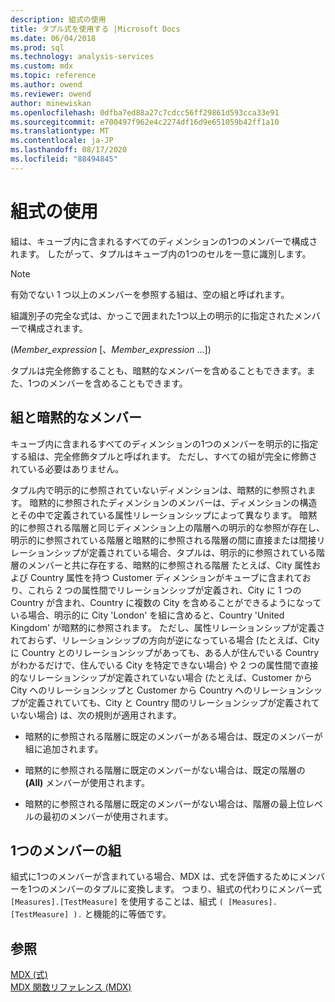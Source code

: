 ```yaml
---
description: 組式の使用
title: タプル式を使用する |Microsoft Docs
ms.date: 06/04/2018
ms.prod: sql
ms.technology: analysis-services
ms.custom: mdx
ms.topic: reference
ms.author: owend
ms.reviewer: owend
author: minewiskan
ms.openlocfilehash: 0dfba7ed88a27c7cdcc56ff29861d593cca33e91
ms.sourcegitcommit: e700497f962e4c2274df16d9e651059b42ff1a10
ms.translationtype: MT
ms.contentlocale: ja-JP
ms.lasthandoff: 08/17/2020
ms.locfileid: "88494845"
---
```

# <a name="using-tuple-expressions"></a>組式の使用


  組は、キューブ内に含まれるすべてのディメンションの1つのメンバーで構成されます。 したがって、タプルはキューブ内の1つのセルを一意に識別します。  
  
> [!NOTE]  
>  有効でない 1 つ以上のメンバーを参照する組は、空の組と呼ばれます。  
  
 組識別子の完全な式は、かっこで囲まれた1つ以上の明示的に指定されたメンバーで構成されます。  
  
 (*Member_expression* [、*Member_expression* ...])  
  
 タプルは完全修飾することも、暗黙的なメンバーを含めることもできます。また、1つのメンバーを含めることもできます。  
  
## <a name="tuples-and-implicit-members"></a>組と暗黙的なメンバー  
 キューブ内に含まれるすべてのディメンションの1つのメンバーを明示的に指定する組は、完全修飾タプルと呼ばれます。 ただし、すべての組が完全に修飾されている必要はありません。  
  
 タプル内で明示的に参照されていないディメンションは、暗黙的に参照されます。 暗黙的に参照されたディメンションのメンバーは、ディメンションの構造とその中で定義されている属性リレーションシップによって異なります。 暗黙的に参照される階層と同じディメンション上の階層への明示的な参照が存在し、明示的に参照されている階層と暗黙的に参照される階層の間に直接または間接リレーションシップが定義されている場合、タプルは、明示的に参照されている階層のメンバーと共に存在する、暗黙的に参照される階層 たとえば、City 属性および Country 属性を持つ Customer ディメンションがキューブに含まれており、これら 2 つの属性間でリレーションシップが定義され、City に 1 つの Country が含まれ、Country に複数の City を含めることができるようになっている場合、明示的に City 'London' を組に含めると、Country 'United Kingdom' が暗黙的に参照されます。 ただし、属性リレーションシップが定義されておらず、リレーションシップの方向が逆になっている場合 (たとえば、City に Country とのリレーションシップがあっても、ある人が住んでいる Country がわかるだけで、住んでいる City を特定できない場合) や 2 つの属性間で直接的なリレーションシップが定義されていない場合 (たとえば、Customer から City へのリレーションシップと Customer から Country へのリレーションシップが定義されていても、City と Country 間のリレーションシップが定義されていない場合) は、次の規則が適用されます。  
  
-   暗黙的に参照される階層に既定のメンバーがある場合は、既定のメンバーが組に追加されます。  
  
-   暗黙的に参照される階層に既定のメンバーがない場合は、既定の階層の **(All)** メンバーが使用されます。  
  
-   暗黙的に参照される階層に既定のメンバーがない場合は、階層の最上位レベルの最初のメンバーが使用されます。  
  
## <a name="one-member-tuples"></a>1つのメンバーの組  
 組式に1つのメンバーが含まれている場合、MDX は、式を評価するためにメンバーを1つのメンバーのタプルに変換します。 つまり、組式の代わりにメンバー式 `[Measures].[TestMeasure]` を使用することは、組式 `( [Measures].[TestMeasure] ).` と機能的に等価です。  
  
## <a name="see-also"></a>参照  
 [MDX &#40;式&#41;](../mdx/expressions-mdx.md)   
 [MDX 関数リファレンス &#40;MDX&#41;](../mdx/mdx-function-reference-mdx.md)  
  
  
